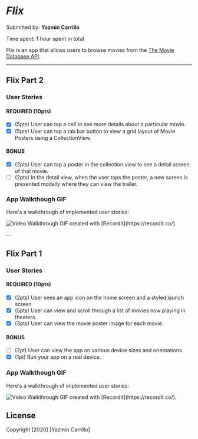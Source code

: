 # *Flix*

Submitted by: **Yazmin Carrillo**

Time spent: **1** hour spent in total

Flix is an app that allows users to browse movies from the [The Movie Database API](http://docs.themoviedb.apiary.io/#).

---

## Flix Part 2

### User Stories
#### REQUIRED (10pts)
- [x] (5pts) User can tap a cell to see more details about a particular movie.
- [x] (5pts) User can tap a tab bar button to view a grid layout of Movie Posters using a CollectionView.

#### BONUS
- [x] (2pts) User can tap a poster in the collection view to see a detail screen of that movie.
- [ ] (2pts) In the detail view, when the user taps the poster, a new screen is presented modally where they can view the trailer.

### App Walkthough GIF
Here's a walkthrough of implemented user stories:

<img src='http://g.recordit.co/PHDiEd4eyB.gif' title='Video Walkthrough' width='' alt='Video Walkthrough' />
GIF created with [RecordIt](https://recordit.co/).

--

## Flix Part 1

### User Stories
#### REQUIRED (10pts)
- [x] (2pts) User sees an app icon on the home screen and a styled launch screen.
- [x] (5pts) User can view and scroll through a list of movies now playing in theaters.
- [x] (3pts) User can view the movie poster image for each movie.

#### BONUS
- [ ] (2pt) User can view the app on various device sizes and orientations.
- [x] (1pt) Run your app on a real device.

### App Walkthough GIF
Here's a walkthrough of implemented user stories:

<img src='http://g.recordit.co/ulvH8W62ys.gif' title='Video Walkthrough' width='' alt='Video Walkthrough' />
GIF created with [RecordIt](https://recordit.co/).

## License
Copyright [2020] [Yazmin Carrillo]
